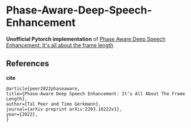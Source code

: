 # Phase-Aware-Deep-Speech-Enhancement
**Unofficial Pytorch implementation** of [Phase Aware Deep Speech Enhancement: It's all about the frame length](https://arxiv.org/pdf/2203.16222.pdf)  
## References
**cite**

    @article{peer2022phaseaware,
    title={Phase-Aware Deep Speech Enhancement: It’s All About The Frame Length},
    author={Tal Peer and Timo Gerkmann},
    journal={arXiv preprint arXiv:2203.16222v1},
    year={2022},
    }



